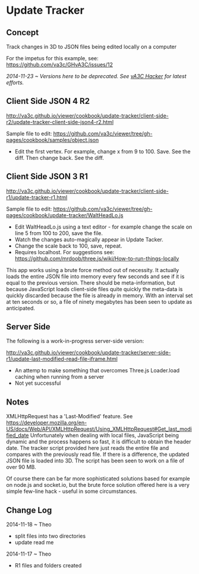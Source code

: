 Update Tracker 
===
## Concept

Track changes in 3D to JSON files being edited locally on a computer

For the impetus for this example, see: <https://github.com/va3c/GHvA3C/issues/12>

_2014-11-23 ~ Versions here to be deprecated. See [vA3C Hacker]( http://va3c.github.io/viewer/va3c-hacker/latest/ ) for latest efforts._

## Client Side JSON 4 R2

<http://va3c.github.io/viewer/cookbook/update-tracker/client-side-r2/update-tracker-client-side-json4-r2.html>

Sample file to edit: <https://github.com/va3c/viewer/tree/gh-pages/cookbook/samples/object.json>

* Edit the first vertex. For example, change x from 9 to 100. Save. See the diff. Then change back. See the diff.



## Client Side JSON 3 R1

<http://va3c.github.io/viewer/cookbook/update-tracker/client-side-r1/update-tracker-r1.html>

Sample file to edit: <https://github.com/va3c/viewer/tree/gh-pages/cookbook/update-tracker/WaltHeadLo.js>

* Edit WaltHeadLo.js using a text editor - for example change the scale on line 5 from 100 to 200, save the file.
* Watch the changes auto-magically appear in Update Tacker.
* Change the scale back to 100, save, repeat.
* Requires localhost. For suggestions see: <https://github.com/mrdoob/three.js/wiki/How-to-run-things-locally>

This app works using a brute force method out of necessity.
It actually loads the entire JSON file into memory every few seconds and see if it is equal to the previous version.
There should be meta-information, but because JavaScript loads client-side files quite quickly the meta-data is quickly discarded because the file is already in memory.
With an interval set at ten seconds or so, a file of ninety megabytes has been seen to update as anticipated. 


## Server Side

The following is a work-in-progress server-side version:

<http://va3c.github.io/viewer/cookbook/update-tracker/server-side-r1/update-last-modified-read-file-iframe.html>

* An attemp to make something that overcomes Three.js Loader.load caching when running from a server
* Not yet successful


## Notes

XMLHttpRequest has a 'Last-Modified' feature.
See <https://developer.mozilla.org/en-US/docs/Web/API/XMLHttpRequest/Using_XMLHttpRequest#Get_last_modified_date>
Unfortunately when dealing with local files, JavaScript being dynamic and the process happens so fast, it is difficult to obtain the header date.
The tracker script provided here just reads the entire file and compares with the previously read file.
If there is a difference, the updated JSON file is loaded into 3D.
The script has been seen to work on a file of over 90 MB.

Of course there can be far more sophisticated solutions based for example on node.js and socket.io, 
but the brute force solution offered here is a very simple few-line hack - useful in some circumstances.

 


## Change Log

2014-11-18 ~ Theo

* split files into two directories
* update read me


2014-11-17 ~ Theo

* R1 files and folders created
